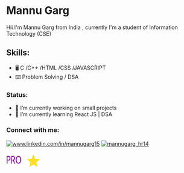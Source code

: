 #  Mannu Garg
Hii I'm Mannu Garg from India , currently I'm a student of Information Technology (CSE)

## Skills:
* 🖥️ C /C++ /HTML /CSS /JAVASCRIPT
* ⌨️ Problem Solving / DSA 


### Status:
- 🔭 I’m currently working on small projects
- 🌱 I’m currently learning React JS | DSA 


<h3 align="left">Connect with me:</h3>
<p align="left">
<a href="www.linkedin.com/in/mannugarg15" target="blank"><img align="center" src="https://raw.githubusercontent.com/rahuldkjain/github-profile-readme-generator/master/src/images/icons/Social/linked-in-alt.svg" alt="www.linkedin.com/in/mannugarg15" height="30" width="40" /></a>
<a href="https://instagram.com/mannugarg_hr14" target="blank"><img align="center" src="https://raw.githubusercontent.com/rahuldkjain/github-profile-readme-generator/master/src/images/icons/Social/instagram.svg" alt="mannugarg_hr14" height="30" width="40" /></a>
</p>
<a href='https://github.com/pricing'><img src='https://raw.githubusercontent.com/acervenky/animated-github-badges/master/assets/pro.gif' width='40' height='40'></a> <a href='https://stars.github.com/'><img src='https://raw.githubusercontent.com/acervenky/animated-github-badges/master/assets/starbadge.gif' width='35' height='35'></a> 

